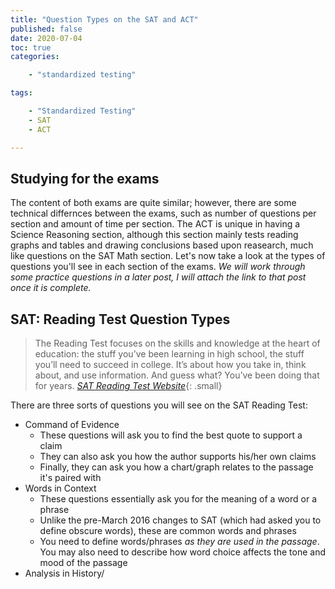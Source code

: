 ```yaml
---
title: "Question Types on the SAT and ACT"
published: false
date: 2020-07-04
toc: true
categories:

    - "standardized testing"

tags:

    - "Standardized Testing"
    - SAT
    - ACT

---
```


## Studying for the exams

The content of both exams are quite similar; however, there are some technical differnces between the exams, such as number of questions per section and amount of time per section. The ACT is unique in having a Science Reasoning section, although this section mainly tests reading graphs and tables and drawing conclusions based upon reasearch, much like questions on the SAT Math section. Let's now take a look at the types of questions you'll see in each section of the exams. *We will work through some practice questions in a later post, I will attach the link to that post once it is complete.*

## SAT: Reading Test Question Types

> The Reading Test focuses on the skills and knowledge at the heart of education: the stuff you’ve been learning in high school, the stuff you’ll need to succeed in college. It’s about how you take in, think about, and use information. And guess what? You’ve been doing that for years. <cite>[SAT Reading Test Website](https://collegereadiness.collegeboard.org/sat/inside-the-test/reading)</cite>{: .small}

There are three sorts of questions you will see on the SAT Reading Test:

* Command of Evidence
    * These questions will ask you to find the best quote to support a claim
    * They can also ask you how the author supports his/her own claims
    * Finally, they can ask you how a chart/graph relates to the passage it's paired with
* Words in Context
    * These questions essentially ask you for the meaning of a word or a phrase
    * Unlike the pre-March 2016 changes to SAT (which had asked you to define obscure words), these are common words and phrases
    * You need to define words/phrases *as they are used in the passage*. You may also need to describe how word choice affects the tone and mood of the passage
* Analysis in History/